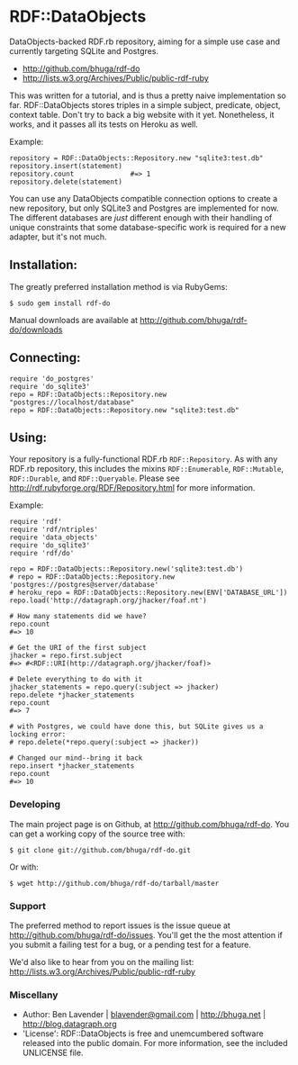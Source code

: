 # RDF::DataObjects

DataObjects-backed RDF.rb repository, aiming for a simple use case and
currently targeting SQLite and Postgres.

 * http://github.com/bhuga/rdf-do
 * http://lists.w3.org/Archives/Public/public-rdf-ruby

This was written for a tutorial, and is thus a pretty naive implementation so far.
RDF::DataObjects stores triples in a simple subject, predicate, object, context
table.  Don't try to back a big website with it yet.  Nonetheless, it works,
and it passes all its tests on Heroku as well.

Example:

    repository = RDF::DataObjects::Repository.new "sqlite3:test.db"
    repository.insert(statement)
    repository.count              #=> 1
    repository.delete(statement)

You can use any DataObjects compatible connection options to create a new
repository, but only SQLite3 and Postgres are implemented for now.  The
different databases are *just* different enough with their handling of unique
constraints that some database-specific work is required for a new adapter, but
it's not much.

## Installation:

The greatly preferred installation method is via RubyGems:

    $ sudo gem install rdf-do

Manual downloads are available at <http://github.com/bhuga/rdf-do/downloads>

## Connecting:
    require 'do_postgres'
    require 'do_sqlite3'
    repo = RDF::DataObjects::Repository.new "postgres://localhost/database"
    repo = RDF::DataObjects::Repository.new "sqlite3:test.db"


## Using:

Your repository is a fully-functional RDF.rb `RDF::Repository`.  As with any
RDF.rb repository, this includes the mixins `RDF::Enumerable`, `RDF::Mutable`,
`RDF::Durable`, and `RDF::Queryable`.  Please see <http://rdf.rubyforge.org/RDF/Repository.html> for
more information.

Example:

    require 'rdf'
    require 'rdf/ntriples'
    require 'data_objects'
    require 'do_sqlite3'
    require 'rdf/do'

    repo = RDF::DataObjects::Repository.new('sqlite3:test.db')
    # repo = RDF::DataObjects::Repository.new 'postgres://postgres@server/database'
    # heroku_repo = RDF::DataObjects::Repository.new(ENV['DATABASE_URL'])
    repo.load('http://datagraph.org/jhacker/foaf.nt')

    # How many statements did we have?
    repo.count
    #=> 10

    # Get the URI of the first subject
    jhacker = repo.first.subject
    #=> #<RDF::URI(http://datagraph.org/jhacker/foaf)>

    # Delete everything to do with it
    jhacker_statements = repo.query(:subject => jhacker) 
    repo.delete *jhacker_statements
    repo.count
    #=> 7

    # with Postgres, we could have done this, but SQLite gives us a locking error:
    # repo.delete(*repo.query(:subject => jhacker))

    # Changed our mind--bring it back
    repo.insert *jhacker_statements
    repo.count
    #=> 10



### Developing

The main project page is on Github, at <http://github.com/bhuga/rdf-do>.  You
can get a working copy of the source tree with:

    $ git clone git://github.com/bhuga/rdf-do.git

Or with:

    $ wget http://github.com/bhuga/rdf-do/tarball/master

### Support

The preferred method to report issues is the issue queue at
<http://github.com/bhuga/rdf-do/issues>.  You'll get the the most attention if
you submit a failing test for a bug, or a pending test for a feature. 

We'd also like to hear from you on the mailing list:
<http://lists.w3.org/Archives/Public/public-rdf-ruby>

### Miscellany

 * Author: Ben Lavender | <blavender@gmail.com> | <http://bhuga.net> | <http://blog.datagraph.org>
 * 'License':  RDF::DataObjects is free and unemcumbered software released into the public domain.  For more information, see the included UNLICENSE file.

